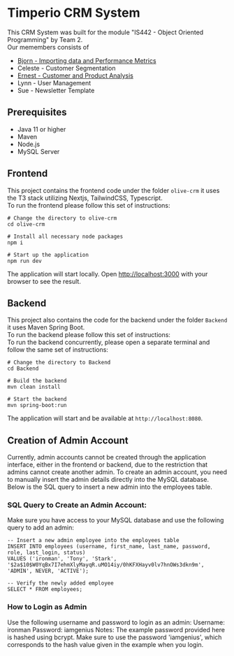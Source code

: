 # Timperio CRM System

This CRM System was built for the module "IS442 - Object Oriented Programming" by Team 2.<br>
Our memembers consists of

- [Bjorn - Importing data and Performance Metrics](https://www.linkedin.com/in/bjorn-tin-kar-g/)
- Celeste - Customer Segmentation
- [Ernest - Customer and Product Analysis](https://www.linkedin.com/in/ernest-heng-2b0aa0168/)
- Lynn - User Management
- Sue - Newsletter Template

## Prerequisites

- Java 11 or higher
- Maven
- Node.js
- MySQL Server

## Frontend

This project contains the frontend code under the folder `olive-crm` it uses the T3 stack utilizing Nextjs, TailwindCSS, Typescript.<br>To run the frontend please follow this set of instructions:<br>

```
# Change the directory to olive-crm
cd olive-crm

# Install all necessary node packages
npm i

# Start up the application
npm run dev
```

The application will start locally. Open [http://localhost:3000](http://localhost:3000) with your browser to see the result.

## Backend

This project also contains the code for the backend under the folder `Backend` it uses Maven Spring Boot.<br>To run the backend please follow this set of instructions:
<br>To run the backend concurrently, please open a separate terminal and follow the same set of instructions:

```
# Change the directory to Backend
cd Backend

# Build the backend
mvn clean install

# Start the backend
mvn spring-boot:run
```

The application will start and be available at `http://localhost:8080`.

## Creation of Admin Account
Currently, admin accounts cannot be created through the application interface, either in the frontend or backend, due to the restriction that admins cannot create another admin. To create an admin account, you need to manually insert the admin details directly into the MySQL database. Below is the SQL query to insert a new admin into the employees table.

### SQL Query to Create an Admin Account:
Make sure you have access to your MySQL database and use the following query to add an admin:<br>
```
-- Insert a new admin employee into the employees table
INSERT INTO employees (username, first_name, last_name, password, role, last_login, status)
VALUES ('ironman', 'Tony', 'Stark', '$2a$10$W0YqBx7I7ehmXlyMayqR.uMO14iy/0hKFXHayv0lv7hnOWs3dkn9m', 'ADMIN', NEVER, 'ACTIVE');

-- Verify the newly added employee
SELECT * FROM employees;
```

### How to Login as Admin
Use the following username and password to login as an admin:
Username: ironman
Password: iamgenius
Notes: The example password provided here is hashed using bcrypt. Make sure to use the password 'iamgenius', which corresponds to the hash value given in the example when you login.
